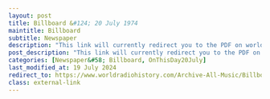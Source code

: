 ```yaml
---
layout: post
title: Billboard &#124; 20 July 1974
maintitle: Billboard
subtitle: Newspaper
description: "This link will currently redirect you to the PDF on worldradiohistory.com Once your viewing the PDF search for &quot;zavaroni&quot;"
post_description: "This link will currently redirect you to the PDF on worldradiohistory.com Once your viewing the PDF search for &quot;zavaroni&quot;"
categories: [Newspaper&#58; Billboard, OnThisDay20July]
last_modified_at: 19 July 2024
redirect_to: https://www.worldradiohistory.com/Archive-All-Music/Billboard/70s/1974/Billboard%201974-07-20.pdf
class: external-link
---
```



